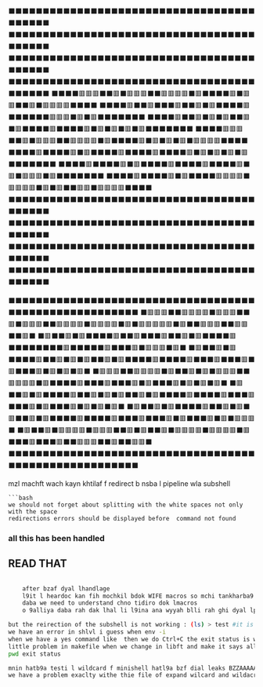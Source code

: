 

⬛⬛⬛⬛⬛⬛⬛⬛⬛⬛⬛⬛⬛⬛⬛⬛⬛⬛⬛⬛⬛⬛⬛⬛⬛⬛⬛⬛⬛⬛⬛⬛⬛⬛⬛⬛⬛⬛⬛⬛⬛⬛
⬛⬛⬛⬛⬛⬛⬛⬛⬛⬛⬛⬛⬛⬛⬛⬛⬛⬛⬛⬛⬛⬛⬛⬛⬛⬛⬛⬛⬛⬛⬛⬛⬛⬛⬛⬛⬛⬛⬛⬛⬛⬛
⬛⬛⬛⬛⬛⬛⬛⬛⬛⬛⬛⬛⬛⬛⬛⬛⬛⬛⬛⬛⬛⬛⬛⬛⬛⬛⬛⬛⬛⬛⬛⬛⬛⬛⬛⬛⬛⬛⬛⬛⬛⬛
⬛⬛⬛⬛⬛⬛⬛⬛⬛⬛⬛⬛⬛⬛⬛⬛⬛⬛⬛⬛⬛⬛⬛⬛⬛⬛⬛⬛⬛⬛⬛⬛⬛⬛⬛⬛⬛⬛⬛⬛⬛⬛
⬛⬛⬛⬛🟥🟥🟥⬛⬛🟥⬛🟥🟥🟥⬛⬛🟥🟥🟥🟥⬛🟥⬛⬛⬛⬛🟥⬛🟥🟥⬛⬛🟥⬛🟥🟥🟥🟥⬛⬛⬛⬛
⬛⬛⬛⬛🟥⬛⬛🟥⬛⬛⬛🟥⬛⬛🟥⬛🟥⬛⬛⬛⬛🟥⬛⬛⬛⬛⬛⬛🟥🟥🟥⬛🟥⬛🟥⬛⬛⬛⬛⬛⬛⬛
⬛⬛⬛⬛🟥⬛⬛🟥⬛🟥⬛🟥⬛⬛🟥⬛🟥⬛⬛⬛⬛🟥⬛⬛⬛⬛🟥⬛🟥⬛🟥⬛🟥⬛🟥⬛⬛⬛⬛⬛⬛⬛
⬛⬛⬛⬛🟥🟥🟥⬛⬛🟥⬛🟥🟥🟥⬛⬛🟥🟥🟥🟥⬛🟥⬛⬛⬛⬛🟥⬛🟥⬛🟥⬛🟥⬛🟥🟥🟥🟥⬛⬛⬛⬛
⬛⬛⬛⬛🟥⬛⬛⬛⬛🟥⬛🟥⬛⬛⬛⬛🟥⬛⬛⬛⬛🟥⬛⬛⬛⬛🟥⬛🟥⬛🟥⬛🟥⬛🟥⬛⬛⬛⬛⬛⬛⬛
⬛⬛⬛⬛🟥⬛⬛⬛⬛🟥⬛🟥⬛⬛⬛⬛🟥⬛⬛⬛⬛🟥⬛⬛⬛⬛🟥⬛🟥⬛🟥🟥🟥⬛🟥⬛⬛⬛⬛⬛⬛⬛
⬛⬛⬛⬛🟥⬛⬛⬛⬛🟥⬛🟥⬛⬛⬛⬛🟥🟥🟥🟥⬛🟥🟥🟥🟥⬛🟥⬛🟥⬛⬛🟥🟥⬛🟥🟥🟥🟥⬛⬛⬛⬛
⬛⬛⬛⬛⬛⬛⬛⬛⬛⬛⬛⬛⬛⬛⬛⬛⬛⬛⬛⬛⬛⬛⬛⬛⬛⬛⬛⬛⬛⬛⬛⬛⬛⬛⬛⬛⬛⬛⬛⬛⬛⬛
⬛⬛⬛⬛⬛⬛⬛⬛⬛⬛⬛⬛⬛⬛⬛⬛⬛⬛⬛⬛⬛⬛⬛⬛⬛⬛⬛⬛⬛⬛⬛⬛⬛⬛⬛⬛⬛⬛⬛⬛⬛⬛
⬛⬛⬛⬛⬛⬛⬛⬛⬛⬛⬛⬛⬛⬛⬛⬛⬛⬛⬛⬛⬛⬛⬛⬛⬛⬛⬛⬛⬛⬛⬛⬛⬛⬛⬛⬛⬛⬛⬛⬛⬛⬛
⬛⬛⬛⬛⬛⬛⬛⬛⬛⬛⬛⬛⬛⬛⬛⬛⬛⬛⬛⬛⬛⬛⬛⬛⬛⬛⬛⬛⬛⬛⬛⬛⬛⬛⬛⬛⬛⬛⬛⬛⬛⬛


⬛⬛⬛⬛⬛⬛⬛⬛⬛⬛⬛⬛⬛⬛⬛⬛⬛⬛⬛⬛⬛⬛⬛⬛⬛⬛⬛⬛⬛⬛⬛⬛⬛⬛⬛⬛⬛⬛⬛⬛⬛⬛⬛⬛⬛⬛⬛⬛⬛⬛⬛⬛⬛⬛⬛
⬛🟥🟥🟥⬛⬛🟥🟥🟥🟥⬛🟥🟥🟥⬛⬛🟥⬛🟥🟥🟥⬛⬛🟥🟥🟥🟥⬛🟥🟥🟥🟥⬛🟥⬛🟥🟥🟥🟥🟥⬛🟥⬛⬛🟥🟥🟥⬛⬛🟥🟥⬛⬛🟥⬛
⬛🟥⬛⬛🟥⬛🟥⬛⬛⬛⬛🟥⬛⬛🟥⬛⬛⬛🟥⬛⬛🟥⬛🟥⬛⬛⬛⬛🟥⬛⬛⬛⬛⬛⬛⬛⬛🟥⬛⬛⬛⬛⬛🟥⬛⬛⬛🟥⬛🟥🟥🟥⬛🟥⬛
⬛🟥⬛⬛🟥⬛🟥⬛⬛⬛⬛🟥⬛⬛🟥⬛🟥⬛🟥⬛⬛🟥⬛🟥⬛⬛⬛⬛🟥⬛⬛⬛⬛🟥⬛⬛⬛🟥⬛⬛⬛🟥⬛🟥⬛⬛⬛🟥⬛🟥⬛🟥⬛🟥⬛
⬛🟥🟥🟥⬛⬛🟥🟥🟥🟥⬛🟥⬛⬛🟥⬛🟥⬛🟥🟥🟥⬛⬛🟥🟥🟥🟥⬛🟥⬛⬛⬛⬛🟥⬛⬛⬛🟥⬛⬛⬛🟥⬛🟥⬛⬛⬛🟥⬛🟥⬛🟥⬛🟥⬛
⬛🟥⬛⬛🟥⬛🟥⬛⬛⬛⬛🟥⬛⬛🟥⬛🟥⬛🟥⬛⬛🟥⬛🟥⬛⬛⬛⬛🟥⬛⬛⬛⬛🟥⬛⬛⬛🟥⬛⬛⬛🟥⬛🟥⬛⬛⬛🟥⬛🟥⬛🟥⬛🟥⬛
⬛🟥⬛⬛🟥⬛🟥⬛⬛⬛⬛🟥⬛⬛🟥⬛🟥⬛🟥⬛⬛🟥⬛🟥⬛⬛⬛⬛🟥⬛⬛⬛⬛🟥⬛⬛⬛🟥⬛⬛⬛🟥⬛🟥⬛⬛⬛🟥⬛🟥⬛🟥🟥🟥⬛
⬛🟥⬛⬛🟥⬛🟥🟥🟥🟥⬛🟥🟥🟥⬛⬛🟥⬛🟥⬛⬛🟥⬛🟥🟥🟥🟥⬛🟥🟥🟥🟥⬛🟥⬛⬛⬛🟥⬛⬛⬛🟥⬛⬛🟥🟥🟥⬛⬛🟥⬛⬛🟥🟥⬛
⬛⬛⬛⬛⬛⬛⬛⬛⬛⬛⬛⬛⬛⬛⬛⬛⬛⬛⬛⬛⬛⬛⬛⬛⬛⬛⬛⬛⬛⬛⬛⬛⬛⬛⬛⬛⬛⬛⬛⬛⬛⬛⬛⬛⬛⬛⬛⬛⬛⬛⬛⬛⬛⬛⬛

mzl machft wach kayn khtilaf f redirect b nsba l pipeline wla subshell
```
```bash
we should not forget about splitting with the white spaces not only with the space
redirections errors should be displayed before  command not found
```
    
### all this has been handled 


## READ THAT
```bash

    after bzaf dyal lhandlage
    l9it l heardoc kan fih mochkil bdok WIFE macros so mchi tankharba9 ana o mos3ab ta l9ina fihom lmockil l9ina lhall
    daba we need to understand chno tidiro dok lmacros
    o 9alliya daba rah dak lhal li l9ina ana wyyah blli rah ghi dyal lplastic ya3ni temp so as I said khassna ntistiw bzaf
```

```bash
but the reirection of the subshell is not working : (ls) > test #it is wokring in bash#
we have an error in shlvl i guess when env -i
when we have a yes command like  then we do Ctrl+C the exit status is wrong and the minishell is wrongly placed
little problem in makefile when we change in libft and make it says all done
pwd exit status
```




```bash
mnin hatb9a testi l wildcard f minishell hatl9a bzf dial leaks BZZAAAAAAAAAAAAAF
we have a problem exaclty withe thie file of expand wilcard and wildacrd.c

```